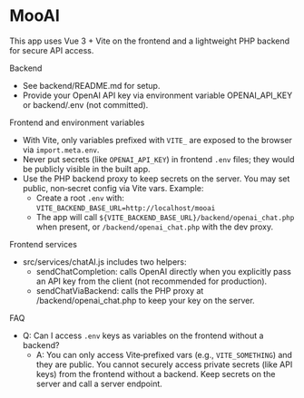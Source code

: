 # MooAI

This app uses Vue 3 + Vite on the frontend and a lightweight PHP backend for secure API access.

Backend
- See backend/README.md for setup.
- Provide your OpenAI API key via environment variable OPENAI_API_KEY or backend/.env (not committed).

Frontend and environment variables
- With Vite, only variables prefixed with `VITE_` are exposed to the browser via `import.meta.env`.
- Never put secrets (like `OPENAI_API_KEY`) in frontend `.env` files; they would be publicly visible in the built app.
- Use the PHP backend proxy to keep secrets on the server. You may set public, non‑secret config via Vite vars. Example:
  - Create a root `.env` with: `VITE_BACKEND_BASE_URL=http://localhost/mooai`
  - The app will call `${VITE_BACKEND_BASE_URL}/backend/openai_chat.php` when present, or `/backend/openai_chat.php` with the dev proxy.

Frontend services
- src/services/chatAI.js includes two helpers:
  - sendChatCompletion: calls OpenAI directly when you explicitly pass an API key from the client (not recommended for production).
  - sendChatViaBackend: calls the PHP proxy at /backend/openai_chat.php to keep your key on the server.

FAQ
- Q: Can I access `.env` keys as variables on the frontend without a backend?
  - A: You can only access Vite‑prefixed vars (e.g., `VITE_SOMETHING`) and they are public. You cannot securely access private secrets (like API keys) from the frontend without a backend. Keep secrets on the server and call a server endpoint.
